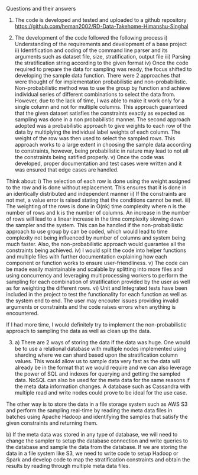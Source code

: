 Questions and their answers

1. The code is developed and tested and uploaded to a github repository https://github.com/heman2002/RD-Data-Takehome-Himanshu-Singhal

2. The development of the code followed the following process
i) Understanding of the requirements and development of a base project
ii) Identification and coding of the command line parser and its arguments such as dataset file, size, stratification, output file
iii) Parsing the stratification string according to the given format
iv) Once the code required to prepare the data for sampling was ready, the focus shifted to developing the sample data function. There were 2 approaches that were thought of for implementation probabilistic and non-probabilistic. Non-probabilistic method was to use the group by function and achieve individual series of different combinations to select the data from. However, due to the lack of time, I was able to make it work only for a single column and not for multiple columns. This approach guaranteed that the given dataset satisfies the constraints exactly as expected as sampling was done in a non probabilistic manner. The second approach adopted was a probabilistic approach to give weights to each row of the data by multiplying the individual label weights of each column. The weight of the row was then used to select the sampled rows. This approach works to a large extent in choosing the sample data according to constraints, however, being probabilistic in nature may lead to not all the constraints being satified properly.
v) Once the code was developed, proper documentation and test cases were written and it was ensured that edge cases are handled.

Think about:
i) The selection of each row is done using the weight assigned to the row and is done without replacement. This ensures that it is done in an identically distributed and independent manner
ii) If the constraints are not met, a value error is raised stating that the conditions cannot be met.
iii) The weighting of the rows is done in O(nk) time complexity where n is the number of rows and k is the number of columns. An increase in the number of rows will lead to a linear increase in the time complexity slowing down the sampler and the system. This can be handled if the non-probabilistic approach to use group by can be coded, which would lead to time complexity not being influenced by number of columns and system being much faster. Also, the non-probabilistic approach would guarantee all the constraints being achieved.
iv) I would split the code into helper functions and multiple files with further documentation explaining how each component or function works to ensure user-friendliness.
v) The code can be made easily maintainable and scalable by splitting into more files and using concurrency and leveraging multiprocessing workers to perform the sampling for each combination of stratification provided by the user as well as for weighting the different rows.
vi) Unit and Integrated tests have been included in the project to test the functionality for each function as well as the system end to end. The user may encouter issues providing invalid arguments or constraints and the code raises errors when anything is encountered.

If I had more time, I would definitely try to implement the non-probabilistic approach to sampling the data as well as clean up the data.

3. a) There are 2 ways of storing the data if the data was huge. One would be to use a relational database with multiple nodes implemented using sharding where we can shard based upon the stratification column values. This would allow us to sample data very fast as the data will already be in the format that we would require and we can also leverage the power of SQL and indexes for querying and getting the sampled data.  NoSQL can also be used for the meta data for the same reasons if the meta data information changes. A database such as Cassandra with multiple read and write nodes could prove to be ideal for the use case.

The other way is to store the data in a file storage system such as AWS S3 and perform the sampling real-time by reading the meta data files in batches using Apache Hadoop and identifying the samples that satisfy the given constraints and returning them.

b) If the meta data was stored in any type of database, we will need to change the sampler to setup the database connection and write queries to the database and sample the data from the database. If we are storing the data in a file system like S3, we need to write code to setup Hadoop or Spark and develop code to map the stratification constraints and obtain the results by reading through multiple meta data files.